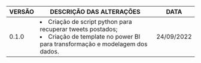 |VERSÃO|DESCRIÇÃO DAS ALTERAÇÕES|DATA|
|------|------------------------|----|
|0.1.0|<l><li>Criação de script python para recuperar tweets postados;</li><li>Criação de template no power BI para transformação e modelagem dos dados.</li></l>|24/09/2022|
